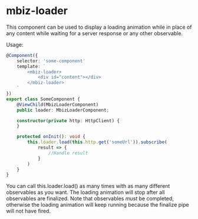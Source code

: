 # mbiz-loader

This component can be used to display a loading animation while in place of any content while waiting for a server response or any other observable.

Usage:
``` ts
@Component({
    selector: 'some-component'
    template: `
        <mbiz-loader>
            <div id="content"></div>
        </mbiz-loader>
    `
})
export class SomeComponent {
    @ViewChild(MbizLoaderComponent)
    public loader: MbizLoaderComponent;

    constructor(private http: HttpClient) {
    }

    protected onInit(): void {
        this.loader.load(this.http.get('someUrl')).subscribe(
            result => {
                //Handle result
            }
        )
    }
}
```

You can call this.loader.load() as many times with as many different observables as you want. The loading animation will stop after all observables are finalized. Note that observables _must_ be completed, otherwise the loading animation will keep running because the finalize pipe will not have fired.